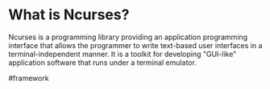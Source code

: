 # What is Ncurses?

Ncurses is a programming library providing an application programming interface that allows the programmer to write text-based user interfaces in a terminal-independent manner. It is a toolkit for developing "GUI-like" application software that runs under a terminal emulator.

#framework 